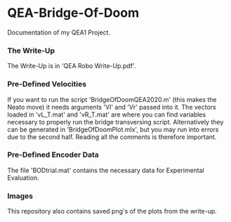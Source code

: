 # QEA-Bridge-Of-Doom
Documentation of my QEA1 Project.

### The Write-Up
The Write-Up is in 'QEA Robo Write-Up.pdf'.

### Pre-Defined Velocities
If you want to run the script 'BridgeOfDoomQEA2020.m' (this makes the Neato move) it needs arguments 'Vl' and 'Vr' passed into it. The vectors loaded in 'vL_T.mat' and 'vR_T.mat' are where you can find variables necessary to properly run the bridge transversing script. Alternatively they can be generated in 'BridgeOfDoomPlot.mlx', but you may run into errors due to the second half. Reading all the comments is therefore important.

### Pre-Defined Encoder Data
The file 'BODtrial.mat' contains the necessary data for Experimental Evaluation.

### Images
This repository also contains saved png's of the plots from the write-up.
